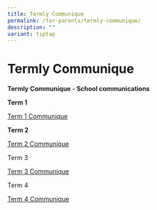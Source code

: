```yaml
---
title: Termly Communique
permalink: /for-parents/termly-communique/
description: ""
variant: tiptap
---
```

<h1><strong>Termly Communique</strong></h1>
<p><strong>Termly Communique - School communications</strong>
</p>
<p><strong>Term 1</strong>
</p>
<p><a href="/files/Communiques/2024_Term_1__Communique.pdf" rel="noopener noreferrer nofollow" target="_blank">Term 1 Communique</a>
</p>
<p><strong>Term 2</strong>
</p>
<p><a href="/files/Communiques/2024_Term_2_Communique.pdf" rel="noopener noreferrer nofollow" target="_blank">Term 2 Communique</a>
</p>
<p>Term 3</p>
<p><a href="/files/Communiques/2024_Term_3_Communique.pdf" rel="noopener noreferrer nofollow" target="_blank">Term 3 Communique</a>
</p>
<p>Term 4</p>
<p><a href="/files/Communiques/2024_Term_4_Communique.pdf" rel="noopener noreferrer nofollow" target="_blank">Term 4 Communique</a>
</p>